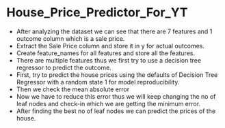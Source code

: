 # House_Price_Predictor_For_YT
- After analyzing the dataset we can see that there are 7 features and 1 outcome column which is a sale price.
- Extract the Sale Price column and store it in y for actual outcomes.
- Create feature_names for all features and store all the features.
- There are multiple features thus we first try to use a decision tree regressor to predict the outcome.
- First, try to predict the house prices using the defaults of Decision Tree Regressor with a random state 1 for model reproducibility.
- Then we check the mean absolute error
- Now we have to reduce this error thus we will keep changing the no of leaf nodes and check-in which we are getting the minimum error.
- After finding the best no of leaf nodes we can predict the prices of the house.
